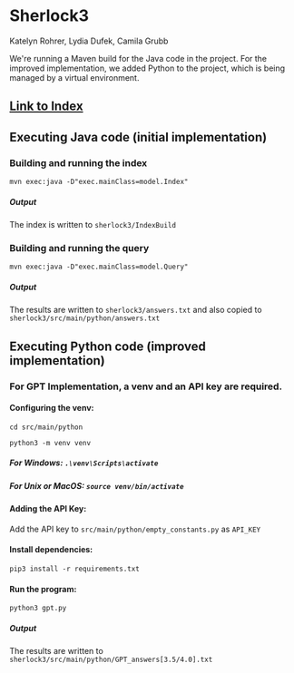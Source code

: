 
# Sherlock3
Katelyn Rohrer, Lydia Dufek, Camila Grubb


We're running a Maven build for the Java code in the project.
For the improved implementation, we added Python to the project,
which is being managed by a virtual environment.

## [Link to Index](https://drive.google.com/drive/folders/1AdFS6eOTPfj-YmSm3ZjNAa3LLkpr80xM?usp=sharing)


## Executing Java code (initial implementation)

### Building and running the index
`mvn exec:java -D"exec.mainClass=model.Index"`

##### Output
The index is written to `sherlock3/IndexBuild`


### Building and running the query
`mvn exec:java -D"exec.mainClass=model.Query"`

##### Output
The results are written to `sherlock3/answers.txt` and also copied
to `sherlock3/src/main/python/answers.txt`



## Executing Python code (improved implementation)

### For GPT Implementation, a venv and an API key are required.

#### Configuring the venv:
`cd src/main/python` 

`python3 -m venv venv`

##### For Windows: `.\venv\Scripts\activate`
##### For Unix or MacOS: `source venv/bin/activate`

#### Adding the API Key:
Add the API key to `src/main/python/empty_constants.py` as `API_KEY`

#### Install dependencies:
`pip3 install -r requirements.txt`

#### Run the program:
`python3 gpt.py`

##### Output
The results are written to `sherlock3/src/main/python/GPT_answers[3.5/4.0].txt`